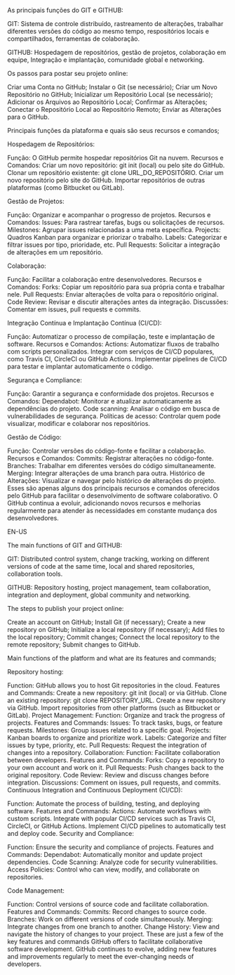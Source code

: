 As principais funções do GIT e GITHUB:

GIT:
Sistema de controle distribuído, rastreamento de alterações, trabalhar diferentes versões do código ao mesmo tempo, respositórios locais e compartilhados, ferramentas de colaboração.

GITHUB:
Hospedagem de repositórios, gestão de projetos, colaboração em equipe, Integração e implantação, comunidade global e networking.

Os passos para postar seu projeto online:

Criar uma Conta no GitHub;
Instalar o Git (se necessário);
Criar um Novo Repositório no GitHub;
Inicializar um Repositório Local (se necessário);
Adicionar os Arquivos ao Repositório Local;
Confirmar as Alterações;
Conectar o Repositório Local ao Repositório Remoto;
Enviar as Alterações para o GitHub.

Principais funções da plataforma e quais são seus recursos e comandos;

Hospedagem de Repositórios:

Função: O GitHub permite hospedar repositórios Git na nuvem.
Recursos e Comandos:
Criar um novo repositório: git init (local) ou pelo site do GitHub.
Clonar um repositório existente: git clone URL_DO_REPOSITÓRIO.
Criar um novo repositório pelo site do GitHub.
Importar repositórios de outras plataformas (como Bitbucket ou GitLab).

Gestão de Projetos:

Função: Organizar e acompanhar o progresso de projetos.
Recursos e Comandos:
Issues: Para rastrear tarefas, bugs ou solicitações de recursos.
Milestones: Agrupar issues relacionadas a uma meta específica.
Projects: Quadros Kanban para organizar e priorizar o trabalho.
Labels: Categorizar e filtrar issues por tipo, prioridade, etc.
Pull Requests: Solicitar a integração de alterações em um repositório.

Colaboração:

Função: Facilitar a colaboração entre desenvolvedores.
Recursos e Comandos:
Forks: Copiar um repositório para sua própria conta e trabalhar nele.
Pull Requests: Enviar alterações de volta para o repositório original.
Code Review: Revisar e discutir alterações antes da integração.
Discussões: Comentar em issues, pull requests e commits.

Integração Contínua e Implantação Contínua (CI/CD):

Função: Automatizar o processo de compilação, teste e implantação de software.
Recursos e Comandos:
Actions: Automatizar fluxos de trabalho com scripts personalizados.
Integrar com serviços de CI/CD populares, como Travis CI, CircleCI ou GitHub Actions.
Implementar pipelines de CI/CD para testar e implantar automaticamente o código.

Segurança e Compliance:

Função: Garantir a segurança e conformidade dos projetos.
Recursos e Comandos:
Dependabot: Monitorar e atualizar automaticamente as dependências do projeto.
Code scanning: Analisar o código em busca de vulnerabilidades de segurança.
Políticas de acesso: Controlar quem pode visualizar, modificar e colaborar nos repositórios.

Gestão de Código:

Função: Controlar versões do código-fonte e facilitar a colaboração.
Recursos e Comandos:
Commits: Registrar alterações no código-fonte.
Branches: Trabalhar em diferentes versões do código simultaneamente.
Merging: Integrar alterações de uma branch para outra.
Histórico de Alterações: Visualizar e navegar pelo histórico de alterações do projeto.
Esses são apenas alguns dos principais recursos e comandos oferecidos pelo GitHub para facilitar o desenvolvimento de software colaborativo. O GitHub continua a evoluir, adicionando novos recursos e melhorias regularmente para atender às necessidades em constante mudança dos desenvolvedores.

EN-US

The main functions of GIT and GITHUB:

GIT:
Distributed control system, change tracking, working on different versions of code at the same time, local and shared repositories, collaboration tools.

GITHUB:
Repository hosting, project management, team collaboration, integration and deployment, global community and networking.

The steps to publish your project online:

Create an account on GitHub;
Install Git (if necessary);
Create a new repository on GitHub;
Initialize a local repository (if necessary);
Add files to the local repository;
Commit changes;
Connect the local repository to the remote repository;
Submit changes to GitHub.

Main functions of the platform and what are its features and commands;

Repository hosting:

Function: GitHub allows you to host Git repositories in the cloud.
Features and Commands:
Create a new repository: git init (local) or via GitHub.
Clone an existing repository: git clone REPOSITORY_URL.
Create a new repository via GitHub.
Import repositories from other platforms (such as Bitbucket or GitLab).
Project Management:
Function: Organize and track the progress of projects.
Features and Commands:
Issues: To track tasks, bugs, or feature requests.
Milestones: Group issues related to a specific goal.
Projects: Kanban boards to organize and prioritize work.
Labels: Categorize and filter issues by type, priority, etc.
Pull Requests: Request the integration of changes into a repository.
Collaboration:
Function: Facilitate collaboration between developers.
Features and Commands:
Forks: Copy a repository to your own account and work on it.
Pull Requests: Push changes back to the original repository.
Code Review: Review and discuss changes before integration.
Discussions: Comment on issues, pull requests, and commits.
Continuous Integration and Continuous Deployment (CI/CD):

Function: Automate the process of building, testing, and deploying software.
Features and Commands:
Actions: Automate workflows with custom scripts.
Integrate with popular CI/CD services such as Travis CI, CircleCI, or GitHub Actions.
Implement CI/CD pipelines to automatically test and deploy code.
Security and Compliance:

Function: Ensure the security and compliance of projects.
Features and Commands:
Dependabot: Automatically monitor and update project dependencies.
Code Scanning: Analyze code for security vulnerabilities.
Access Policies: Control who can view, modify, and collaborate on repositories.

Code Management:

Function: Control versions of source code and facilitate collaboration.
Features and Commands:
Commits: Record changes to source code.
Branches: Work on different versions of code simultaneously.
Merging: Integrate changes from one branch to another.
Change History: View and navigate the history of changes to your project.
These are just a few of the key features and commands GitHub offers to facilitate collaborative software development. GitHub continues to evolve, adding new features and improvements regularly to meet the ever-changing needs of developers.

